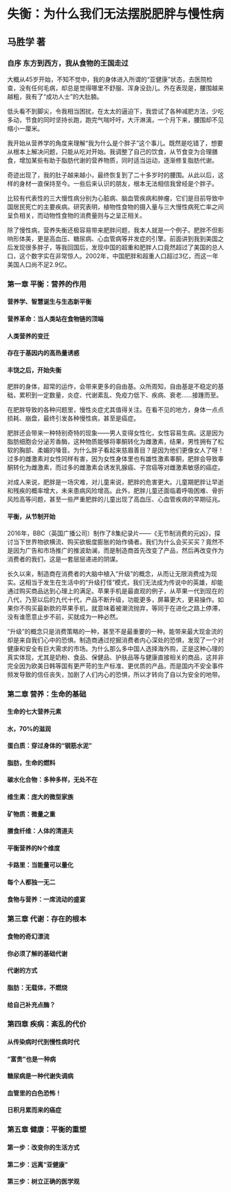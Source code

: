 # 失衡：为什么我们无法摆脱肥胖与慢性病

## 马胜学 著

### 自序 东方到西方，我从食物的王国走过

大概从45岁开始，不知不觉中，我的身体进入所谓的“亚健康”状态，去医院检查，没有任何毛病，却总是觉得哪里不舒服、浑身没劲儿。外在表现是，腰围越来越粗，我有了“成功人士”的大肚腩。

低头看不到脚尖，令我相当困扰，在太太的逼迫下，我尝试了各种减肥方法，少吃多动，节食的同时坚持长跑，跑完气喘吁吁，大汗淋漓，一个月下来，腰围却不见缩小一厘米。

我开始从营养学的角度来理解“我为什么是个胖子”这个事儿。既然是吃错了，想要从根本上解决问题，只能从吃对开始。我调整了自己的饮食，从节食变为合理膳食，增加某些有助于脂肪代谢的营养物质，同时适当运动，逐渐修复脂肪代谢。

奇迹出现了，我的肚子越来越小，最终恢复到了二十多岁时的腰围。从此以后，这样的身材一直保持至今。一些后来认识的朋友，根本无法相信我曾经是个胖子。

比较有代表性的三大慢性病分别为心脏病、脑血管疾病和肿瘤，它们是目前导致中国居民死亡的主要疾病。研究表明，植物性食物的摄入量与三大慢性病死亡率之间呈负相关，而动物性食物的消费量则与之呈正相关。

除了慢性病，营养失衡还极容易带来肥胖问题，我本人就是一个例子。肥胖不但影响形体美，更是高血压、糖尿病、心血管病等并发症的引擎。前面讲到我到美国之后发现很多胖子，等我回国后，发现中国的超重和肥胖人口竟然超过了美国的总人口，这个数字实在非常惊人。2002年，中国肥胖和超重人口超过3亿，而这一年美国人口尚不足2.9亿。

### 第一章 平衡：营养的作用

#### 营养学、智慧诞生与生态新平衡

#### 营养革命：当人类站在食物链的顶端

#### 人类营养的变迁

#### 存在于基因内的高热量诱惑

#### 丰饶之后，开始失衡

肥胖的身体，超常的运作，会带来更多的自由基。众所周知，自由基是不稳定的基础，累积到一定数量，炎症、代谢紊乱、免疫力低下、疾病、衰老……接踵而至。

在肥胖导致的各种问题里，慢性炎症尤其值得关注。在看不见的地方，身体一点点损耗、崩盘，最终引发各种慢性病，甚至是癌症。

肥胖还会带来一种特别奇特的现象——男人变得女性化，女性容易生病。这是因为脂肪细胞会分泌芳香酶，这种物质能够将睾酮转化为雌激素，结果，男性拥有了松软的胸部、柔媚的嗓音。为什么胖子看起来慈眉善目？是因为他们更像女人了呀！过多的雌激素对女性同样有害，因为女性身体里也有雄性激素睾酮，肥胖会导致睾酮转化为雌激素，而过多的雌激素会诱发乳腺癌、子宫癌等对雌激素敏感的癌症。

对成人来说，肥胖是一场灾难，对儿童来说，肥胖的危害更大。儿童期肥胖让早逝和残疾的概率增大，未来患病风险增高。此外，肥胖儿童还面临着呼吸困难、骨折风险高等问题，甚至一些严重肥胖的儿童出现了高血压、心血管疾病的早期征兆。

#### 平衡，从节制开始

2016年，BBC（英国广播公司）制作了8集纪录片——《无节制消费的元凶》，探讨当下世界物欲横流、购买欲极度膨胀的始作俑者。我们为什么会买买买？竟然不是因为广告和市场推广的推波助澜，而是制造商首先改变了产品，然后再改变作为消费者的我们，这是一套层层递进的阴谋。

长久以来，制造商在消费者的大脑中植入“升级”的概念，从而让无限消费成为现实。这相当于发生在生活中的“升级打怪”模式，我们无法成为传说中的英雄，却能通过购买商品达到心理上的满足。苹果手机是最直观的例子，从苹果一代到现在的八代，乃至以后的九代十代，产品不断升级，功能更多，屏幕更大，更易操作。如果你不购买最新款的苹果手机，就意味着被潮流抛弃，等同于在进化之路上停滞，没有谁愿意止步不前，买就成为一种必然。

“升级”的概念只是消费策略的一种，甚至不是最重要的一种。能带来最大现金流的却是来自我们心中的恐惧。制造商通过挖掘消费者内心深处的恐惧，发现了一个对健康和安全有巨大需求的市场。为什么那么多中国人选择海外购，正是这种心理的真实体现，尤其是奶粉、食品、保健品、护肤品等与健康直接相关的商品，这并非完全因为欧美日韩等国有更严苛的生产标准、更优质的产品，而是国内不安全事件频发导致的信任丧失，加剧了人们内心的恐惧，所以才转向了自以为安全的地带。

### 第二章 营养：生命的基础

#### 生命的七大营养元素



#### 水，70%的滋润



#### 蛋白质：穿过身体的“钢筋水泥”



#### 脂肪，生命的燃料



#### 碳水化合物：多种多样，无处不在



#### 维生素：庞大的微型家族



#### 矿物质：微量之重



#### 膳食纤维：人体的清道夫



#### 平衡营养的N个维度



#### 卡路里：当能量可以量化



#### 每个人都独一无二



#### 食物与营养：一席流动的盛宴


### 第三章 代谢：存在的根本

#### 食物的奇幻漂流



#### 你必须了解的基础代谢



#### 代谢的方式



#### 脂肪：无载体，不燃烧



#### 给自己补充点酶？



### 第四章 疾病：紊乱的代价

#### 从传染病时代到慢性病时代



#### “富贵”也是一种病



#### 糖尿病是一种代谢失调病



#### 血管里的白色恐怖！



#### 日积月累而来的癌症


### 第五章 健康：平衡的重塑

#### 第一步：改变你的生活方式



#### 第二步：远离“亚健康”



#### 第三步：树立正确的医学观


